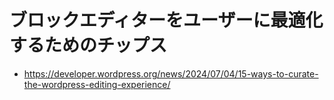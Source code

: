 # ブロックエディターをユーザーに最適化するためのチップス

- https://developer.wordpress.org/news/2024/07/04/15-ways-to-curate-the-wordpress-editing-experience/